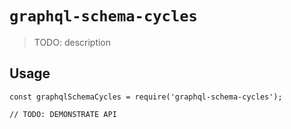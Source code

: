 # `graphql-schema-cycles`

> TODO: description

## Usage

```
const graphqlSchemaCycles = require('graphql-schema-cycles');

// TODO: DEMONSTRATE API
```
